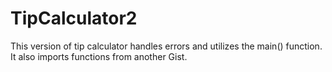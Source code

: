 TipCalculator2
==============

This version of tip calculator handles errors and utilizes the main() function. 
It also imports functions from another Gist. 
